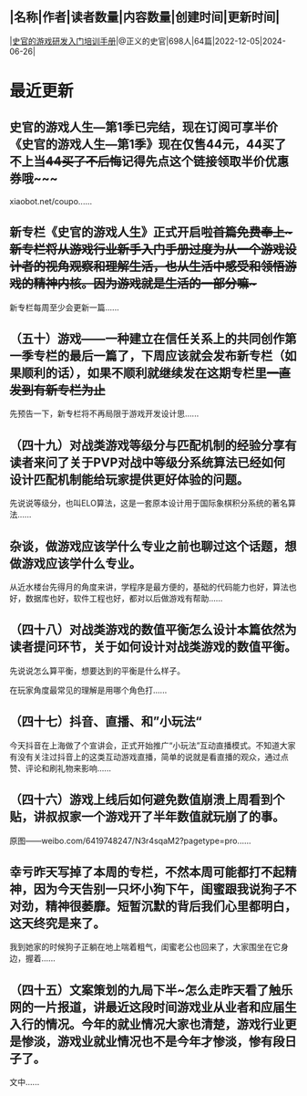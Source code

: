 |名称|作者|读者数量|内容数量|创建时间|更新时间|
---
|[史官的游戏研发入门培训手册](https://xiaobot.net/p/sg2201?refer=0b133df9-27dc-423b-8101-639049001c13)|@正义的史官|698人|64篇|2022-12-05|2024-06-26|

# 最近更新
## 史官的游戏人生—第1季已完结，现在订阅可享半价《史官的游戏人生—第1季》现在仅售44元，44买了不上当~~44买了不后悔~~记得先点这个链接领取半价优惠券哦~~~

xiaobot.net/coupo......
## 新专栏《史官的游戏人生》正式开启啦~~首篇免费奉上~新专栏将从游戏行业新手入门手册过度为从一个游戏设计者的视角观察和理解生活，也从生活中感受和领悟游戏的精神内核。因为游戏就是生活的一部分嘛~~~

新专栏每周至少会更新一篇......
## （五十）游戏——一种建立在信任关系上的共同创作第一季专栏的最后一篇了，下周应该就会发布新专栏（如果顺利的话），如果不顺利就继续发在这期专栏里~~一直发到有新专栏为止~~

先预告一下，新专栏将不再局限于游戏开发设计思......
## （四十九）对战类游戏等级分与匹配机制的经验分享有读者来问了关于PVP对战中等级分系统算法已经如何设计匹配机制能给玩家提供更好体验的问题。

先说说等级分，也叫ELO算法，这是一套原本设计用于国际象棋积分系统的著名算法......
## 杂谈，做游戏应该学什么专业之前也聊过这个话题，想做游戏应该学什么专业。

从近水楼台先得月的角度来讲，学程序是最方便的，基础的代码能力也好，算法也好，数据库也好，软件工程也好，都对以后做游戏有帮助......
## （四十八）对战类游戏的数值平衡怎么设计本篇依然为读者提问环节，关于如何设计对战类游戏的数值平衡。

先说说怎么算平衡，想要达到的平衡是什么样子。

在玩家角度最常见的理解是用哪个角色打......
## （四十七）抖音、直播、和”小玩法“

今天抖音在上海做了个宣讲会，正式开始推广“小玩法”互动直播模式。不知道大家有没有关注过抖音上的这类互动游戏直播，简单的说就是看直播的观众，通过点赞、评论和刷礼物来影响......
## （四十六）游戏上线后如何避免数值崩溃上周看到个贴，讲叔叔家一个游戏开了半年数值就玩崩了的事。

原图——weibo.com/6419748247/N3r4sqaM2?pagetype=pro......
## 幸亏昨天写掉了本周的专栏，不然本周可能都打不起精神，因为今天告别一只坏小狗下午，闺蜜跟我说狗子不对劲，精神很萎靡。短暂沉默的背后我们心里都明白，这天终究是来了。 

我到她家的时候狗子正躺在地上喘着粗气，闺蜜老公也回来了，大家围坐在它身边，握着......
## （四十五）文案策划的九局下半~怎么走昨天看了触乐网的一片报道，讲最近这段时间游戏业从业者和应届生入行的情况。今年的就业情况大家也清楚，游戏行业更是惨淡，游戏业就业情况也不是今年才惨淡，惨有段日子了。

文中......

